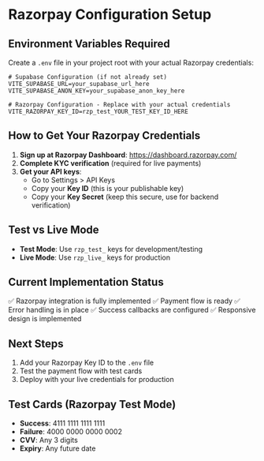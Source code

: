 # Razorpay Configuration Setup

## Environment Variables Required

Create a `.env` file in your project root with your actual Razorpay credentials:

```env
# Supabase Configuration (if not already set)
VITE_SUPABASE_URL=your_supabase_url_here
VITE_SUPABASE_ANON_KEY=your_supabase_anon_key_here

# Razorpay Configuration - Replace with your actual credentials
VITE_RAZORPAY_KEY_ID=rzp_test_YOUR_TEST_KEY_ID_HERE
```

## How to Get Your Razorpay Credentials

1. **Sign up at Razorpay Dashboard**: https://dashboard.razorpay.com/
2. **Complete KYC verification** (required for live payments)
3. **Get your API keys**:
   - Go to Settings > API Keys
   - Copy your **Key ID** (this is your publishable key)
   - Copy your **Key Secret** (keep this secure, use for backend verification)

## Test vs Live Mode

- **Test Mode**: Use `rzp_test_` keys for development/testing
- **Live Mode**: Use `rzp_live_` keys for production

## Current Implementation Status

✅ Razorpay integration is fully implemented
✅ Payment flow is ready
✅ Error handling is in place
✅ Success callbacks are configured
✅ Responsive design is implemented

## Next Steps

1. Add your Razorpay Key ID to the `.env` file
2. Test the payment flow with test cards
3. Deploy with your live credentials for production

## Test Cards (Razorpay Test Mode)

- **Success**: 4111 1111 1111 1111
- **Failure**: 4000 0000 0000 0002
- **CVV**: Any 3 digits
- **Expiry**: Any future date
